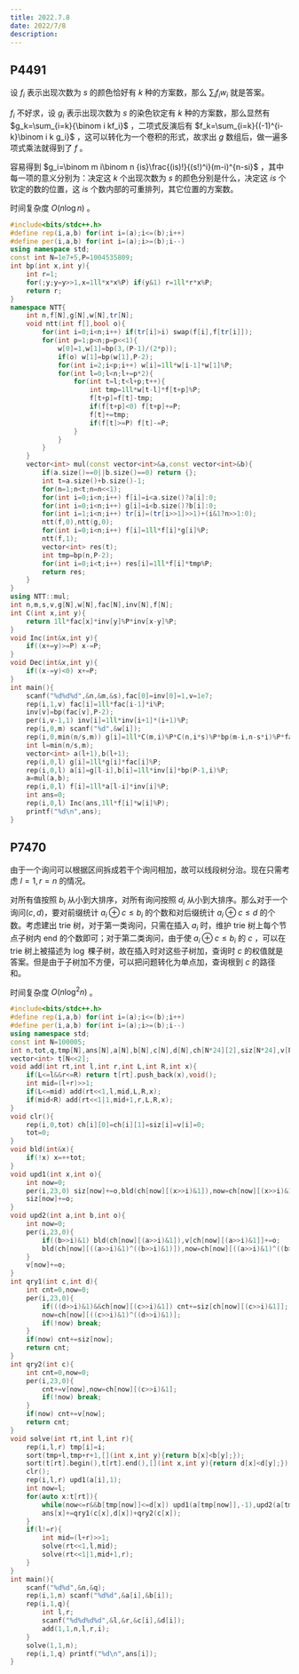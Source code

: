 ```yaml
---
title: 2022.7.8
date: 2022/7/8
description: 　
---
```


## P4491

设 $f_i$ 表示出现次数为 $s$ 的颜色恰好有 $k$ 种的方案数，那么 $\sum_{i}{f_iw_i}$ 就是答案。

$f_i$ 不好求，设 $g_i$ 表示出现次数为 $s$ 的染色钦定有 $k$ 种的方案数，那么显然有 $g_k=\sum_{i=k}{\binom i kf_i}$ ，二项式反演后有 $f_k=\sum_{i=k}{(-1)^{i-k}\binom i k g_i}$ ，这可以转化为一个卷积的形式，故求出 $g$ 数组后，做一遍多项式乘法就得到了 $f$ 。

容易得到 $g_i=\binom m i\binom n {is}\frac{(is)!}{(s!)^i}(m-i)^{n-si}$ ，其中每一项的意义分别为：决定这 $k$ 个出现次数为 $s$ 的颜色分别是什么，决定这 $is$ 个钦定的数的位置，这 $is$ 个数内部的可重排列，其它位置的方案数。

时间复杂度 $O(n\log n)$ 。

```cpp
#include<bits/stdc++.h>
#define rep(i,a,b) for(int i=(a);i<=(b);i++)
#define per(i,a,b) for(int i=(a);i>=(b);i--)
using namespace std;
const int N=1e7+5,P=1004535809;
int bp(int x,int y){
    int r=1;
    for(;y;y=y>>1,x=1ll*x*x%P) if(y&1) r=1ll*r*x%P;
    return r;
}
namespace NTT{
    int n,f[N],g[N],w[N],tr[N];
    void ntt(int f[],bool o){
        for(int i=0;i<n;i++) if(tr[i]>i) swap(f[i],f[tr[i]]);
        for(int p=1;p<n;p=p<<1){
            w[0]=1,w[1]=bp(3,(P-1)/(2*p));
            if(o) w[1]=bp(w[1],P-2);
            for(int i=2;i<p;i++) w[i]=1ll*w[i-1]*w[1]%P;
            for(int l=0;l<n;l+=p*2){
                for(int t=l;t<l+p;t++){
                    int tmp=1ll*w[t-l]*f[t+p]%P;
                    f[t+p]=f[t]-tmp;
                    if(f[t+p]<0) f[t+p]+=P;
                    f[t]+=tmp;
                    if(f[t]>=P) f[t]-=P;
                }
            }
        }
    }
    vector<int> mul(const vector<int>&a,const vector<int>&b){
        if(a.size()==0||b.size()==0) return {};
        int t=a.size()+b.size()-1;
        for(n=1;n<t;n=n<<1);
        for(int i=0;i<n;i++) f[i]=i<a.size()?a[i]:0;
        for(int i=0;i<n;i++) g[i]=i<b.size()?b[i]:0;        
        for(int i=1;i<n;i++) tr[i]=(tr[i>>1]>>1)+(i&1?n>>1:0);
        ntt(f,0),ntt(g,0);
        for(int i=0;i<n;i++) f[i]=1ll*f[i]*g[i]%P;
        ntt(f,1);
        vector<int> res(t);
        int tmp=bp(n,P-2);
        for(int i=0;i<t;i++) res[i]=1ll*f[i]*tmp%P;
        return res;
    }
}
using NTT::mul;
int n,m,s,v,g[N],w[N],fac[N],inv[N],f[N];
int C(int x,int y){
    return 1ll*fac[x]*inv[y]%P*inv[x-y]%P;
}
void Inc(int&x,int y){
    if((x+=y)>=P) x-=P;
}
void Dec(int&x,int y){
    if((x-=y)<0) x+=P;
}
int main(){
    scanf("%d%d%d",&n,&m,&s),fac[0]=inv[0]=1,v=1e7;
    rep(i,1,v) fac[i]=1ll*fac[i-1]*i%P;
    inv[v]=bp(fac[v],P-2);
    per(i,v-1,1) inv[i]=1ll*inv[i+1]*(i+1)%P;
    rep(i,0,m) scanf("%d",&w[i]);
    rep(i,0,min(n/s,m)) g[i]=1ll*C(m,i)%P*C(n,i*s)%P*bp(m-i,n-s*i)%P*fac[i*s]%P*bp(bp(fac[s],i),P-2)%P;
    int l=min(n/s,m);
    vector<int> a(l+1),b(l+1);
    rep(i,0,l) g[i]=1ll*g[i]*fac[i]%P;
    rep(i,0,l) a[i]=g[l-i],b[i]=1ll*inv[i]*bp(P-1,i)%P;
    a=mul(a,b);
    rep(i,0,l) f[i]=1ll*a[l-i]*inv[i]%P;
    int ans=0;
    rep(i,0,l) Inc(ans,1ll*f[i]*w[i]%P);
    printf("%d\n",ans); 
}
```

## P7470

由于一个询问可以根据区间拆成若干个询问相加，故可以线段树分治。现在只需考虑 $l=1,r=n$ 的情况。

对所有值按照 $b_i$ 从小到大排序，对所有询问按照 $d_i$ 从小到大排序。那么对于一个询问$(c,d)$，要对前缀统计 $a_i\oplus c\leq b_i$ 的个数和对后缀统计 $a_i\oplus c\leq d$ 的个数。考虑建出 trie 树，对于第一类询问，只需在插入 $a_i$ 时，维护 trie 树上每个节点子树内 end 的个数即可；对于第二类询问，由于使 $a_i\oplus c\leq b_i$ 的 $c$ ，可以在 trie 树上被描述为 $\log$ 棵子树，故在插入时对这些子树加，查询时 $c$ 的权值就是答案。但是由于子树加不方便，可以把问题转化为单点加，查询根到 $c$ 的路径和。

时间复杂度 $O(n\log^2 n)$ 。

```cpp
#include<bits/stdc++.h>
#define rep(i,a,b) for(int i=(a);i<=(b);i++)
#define per(i,a,b) for(int i=(a);i>=(b);i--)
using namespace std;
const int N=100005;
int n,tot,q,tmp[N],ans[N],a[N],b[N],c[N],d[N],ch[N*24][2],siz[N*24],v[N*24];
vector<int> t[N<<2];
void add(int rt,int l,int r,int L,int R,int x){
	if(L<=l&&r<=R) return t[rt].push_back(x),void();
	int mid=(l+r)>>1;
	if(L<=mid) add(rt<<1,l,mid,L,R,x);
	if(mid<R) add(rt<<1|1,mid+1,r,L,R,x);
}
void clr(){
	rep(i,0,tot) ch[i][0]=ch[i][1]=siz[i]=v[i]=0;
	tot=0;
}
void bld(int&x){
	if(!x) x=++tot;
}
void upd1(int x,int o){
	int now=0;
	per(i,23,0) siz[now]+=o,bld(ch[now][(x>>i)&1]),now=ch[now][(x>>i)&1];
	siz[now]+=o;
}
void upd2(int a,int b,int o){
	int now=0;
	per(i,23,0){
		if((b>>i)&1) bld(ch[now][(a>>i)&1]),v[ch[now][(a>>i)&1]]+=o;
		bld(ch[now][((a>>i)&1)^((b>>i)&1)]),now=ch[now][((a>>i)&1)^((b>>i)&1)];
	}
	v[now]+=o;
}
int qry1(int c,int d){
	int cnt=0,now=0;
	per(i,23,0){
		if(((d>>i)&1)&&ch[now][(c>>i)&1]) cnt+=siz[ch[now][(c>>i)&1]];
		now=ch[now][((c>>i)&1)^((d>>i)&1)];
		if(!now) break; 
	}
	if(now) cnt+=siz[now];
	return cnt;
}
int qry2(int c){
	int cnt=0,now=0;
	per(i,23,0){
		cnt+=v[now],now=ch[now][(c>>i)&1];
		if(!now) break;
	}
	if(now) cnt+=v[now];
	return cnt;
}
void solve(int rt,int l,int r){
	rep(i,l,r) tmp[i]=i;
	sort(tmp+l,tmp+r+1,[](int x,int y){return b[x]<b[y];});
	sort(t[rt].begin(),t[rt].end(),[](int x,int y){return d[x]<d[y];});
	clr();
	rep(i,l,r) upd1(a[i],1);
	int now=l;
	for(auto x:t[rt]){
		while(now<=r&&b[tmp[now]]<=d[x]) upd1(a[tmp[now]],-1),upd2(a[tmp[now]],b[tmp[now]],1),now++;
		ans[x]+=qry1(c[x],d[x])+qry2(c[x]);
	}
	if(l!=r){
		int mid=(l+r)>>1;
		solve(rt<<1,l,mid);
		solve(rt<<1|1,mid+1,r);
	}
}
int main(){
	scanf("%d%d",&n,&q);
	rep(i,1,n) scanf("%d%d",&a[i],&b[i]);
	rep(i,1,q){
		int l,r;
		scanf("%d%d%d%d",&l,&r,&c[i],&d[i]);
		add(1,1,n,l,r,i);
	}
	solve(1,1,n);
	rep(i,1,q) printf("%d\n",ans[i]);
}
```
